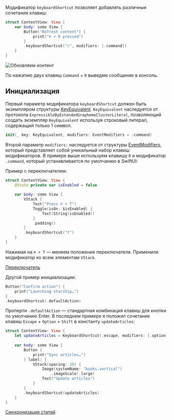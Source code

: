 Модификатор `keyboardShortcut` позволяет добавлять различные сочетания клавиш:

```swift
struct ContentView: View {
    var body: some View {
        Button("Refresh content") {
            print("⌘ + R pressed")
        }
        .keyboardShortcut("r", modifiers: [.command])
    }
}
```

![Обновляем контент](https://cdn.sparrowcode.io/articles/keyboard-shortcut-swiftui/refresh_content.jpg)

По нажатию двух клавиш `Command` + `R` выведем сообщение в консоль.

## Инициализация

Первый параметр модификатора `keyboardShortcut` должен быть экземпляром структуры [KeyEquivalent](https://developer.apple.com/documentation/swiftui/keyequivalent?changes=_5). `KeyEquivalent` наследуется от протокола `ExpressibleByExtendedGraphemeClusterLiteral`, позволяющий создать экземпляр `KeyEquivalent` используя строковый литерал, содержащий только 1 символ.

```swift
init(_ key: KeyEquivalent, modifiers: EventModifiers = .command)
```

Второй параметр `modifiers:` наследуется от структуры [EventModifiers](https://developer.apple.com/documentation/swiftui/eventmodifiers?changes=_5), который представляет собой уникальный набор клавиш модификаторов.
В примере выше используем клавишу `R` и модификатор `.command`, который устанавливается по умолчанию в SwiftUI:

Пример с переключателем:

```swift
struct ContentView: View {
    @State private var isEnabled = false
    
    var body: some View {
        VStack {
            Text("Press ⌘ + T")
            Toggle(isOn: $isEnabled) {
                Text(String(isEnabled))
            }
            .padding()
        }
        .keyboardShortcut("t")
    }
}
```

Нажимая на `⌘ + T` — меняем положение переключателя. Применили модификатор ко всем элементам `VStack`.

[Переключатель](https://cdn.sparrowcode.io/articles/keyboard-shortcut-swiftui/keyboard_shortcut_toggle.mov)

Другой пример инициализации:

```swift
Button("Confirm action") {
    print("Launching starship…")
}
.keyboardShortcut(.defaultAction)
```

Проперти `.defaultAction` — стандартная комбинация клавиш для кнопки по умолчанию Enter.
В последнем примере я положил сочетание клавиш `Escape` + `Option` + `Shift` в константу `updateArticles`:

```swift
struct ContentView: View {
    let updateArticles = KeyboardShortcut(.escape, modifiers: [.option, .shift])
    
    var body: some View {
        Button { 
            print("Sync articles…")
        } label: { 
            VStack(spacing: 30) {
                Image(systemName: "books.vertical")
                    .imageScale(.large)
                Text("Update articles")
            }
        }
        .keyboardShortcut(updateArticles)
    }
}
```

[Синхронизация статей](https://cdn.sparrowcode.io/articles/keyboard-shortcut-swiftui/keyboard_sync_articles.mov)
